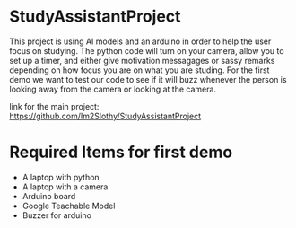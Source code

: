 # StudyAssistantProject
This project is using AI models and an arduino in order to help the user focus on studying. The python code will turn on your camera, allow you to set up a timer, and either give motivation messagages or sassy remarks depending on how focus you are on what you are studing. For the first demo we want to test our code to see if it will buzz whenever the person is looking away from the camera or looking at the camera. 

link for the main project: https://github.com/Im2Slothy/StudyAssistantProject

# Required Items for first demo
- A laptop with python
- A laptop with a camera
- Arduino board
- Google Teachable Model
- Buzzer for arduino
